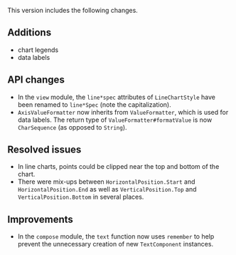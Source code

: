 This version includes the following changes.

## Additions

- chart legends
- data labels

## API changes

- In the `view` module, the `line*spec` attributes of `LineChartStyle` have been renamed to `line*Spec` (note the capitalization).
- `AxisValueFormatter` now inherits from `ValueFormatter`, which is used for data labels. The return type of `ValueFormatter#formatValue` is now `CharSequence` (as opposed to `String`).

## Resolved issues

- In line charts, points could be clipped near the top and bottom of the chart.
- There were mix-ups between `HorizontalPosition.Start` and `HorizontalPosition.End` as well as `VerticalPosition.Top` and `VerticalPosition.Bottom` in several places.

## Improvements

- In the `compose` module, the `text` function now uses `remember` to help prevent the unnecessary creation of new `TextComponent` instances.
